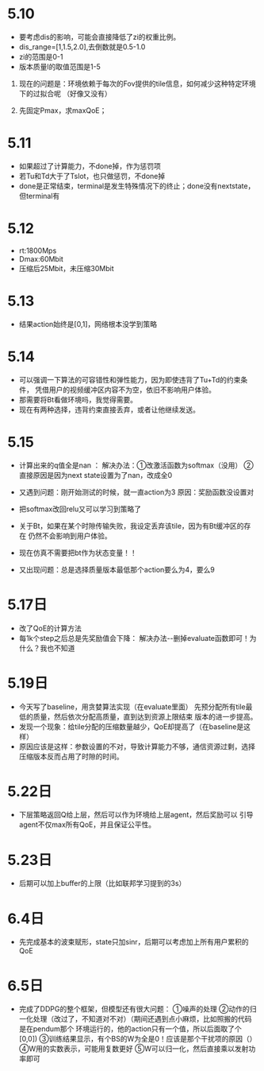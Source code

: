 # 5.10
- 要考虑dis的影响，可能会直接降低了zi的权重比例。
- dis_range=[1,1.5,2.0],去倒数就是0.5-1.0
- zi的范围是0-1
- 版本质量l的取值范围是1-5

1. 现在的问题是：环境依赖于每次的Fov提供的tile信息，如何减少这种特定环境下的过拟合呢
（好像又没有）

2. 先固定Pmax，求maxQoE；

# 5.11
- 如果超过了计算能力，不done掉，作为惩罚项
- 若Tu和Td大于了Tslot，也只做惩罚，不done掉
- done是正常结束，terminal是发生特殊情况下的终止；done没有nextstate，但terminal有

# 5.12
- rt:1800Mps
- Dmax:60Mbit
- 压缩后25Mbit，未压缩30Mbit

# 5.13
- 结果action始终是[0,1]，网络根本没学到策略

# 5.14
- 可以强调一下算法的可容错性和弹性能力，因为即使违背了Tu+Td的约束条件，
凭借用户的视频缓冲区内容不为空，依旧不影响用户体验。
- 那需要将Bt看做环境吗，我觉得需要。
- 现在有两种选择，违背约束直接丢弃，或者让他继续发送。

# 5.15
- 计算出来的q值全是nan ：
解决办法：①改激活函数为softmax（没用）
②直接原因是因为next state设置为了nan，改成全0

- 又遇到问题：刚开始测试的时候，就一直action为3
原因：奖励函数没设置对

- 把softmax改回relu又可以学习到策略了

- 关于Bt，如果在某个时隙传输失败，我设定丢弃该tile，因为有Bt缓冲区的存在
仍然不会影响到用户体验。

- 现在仿真不需要把bt作为状态变量！！

- 又出现问题：总是选择质量版本最低那个action要么为4，要么9

# 5.17日
- 改了QoE的计算方法
- 每1k个step之后总是先奖励值会下降：
解决办法--删掉evaluate函数即可！为什么？我也不知道

# 5.19日
- 今天写了baseline，用贪婪算法实现（在evaluate里面）
先预分配所有tile最低的质量，然后依次分配高质量，直到达到资源上限结束
版本的进一步提高。
- 发现一个现象：给tile分配的压缩数量越少，QoE却提高了（在baseline是这样）
- 原因应该是这样：参数设置的不对，导致计算能力不够，通信资源过剩，选择压缩版本反而占用了时隙的时间。

# 5.22日
- 下层策略返回Q给上层，然后可以作为环境给上层agent，然后奖励可以
引导agent不仅max所有QoE，并且保证公平性。

# 5.23日
- 后期可以加上buffer的上限（比如联邦学习提到的3s）

# 6.4日
- 先完成基本的波束赋形，state只加sinr，后期可以考虑加上所有用户累积的QoE

# 6.5日
- 完成了DDPG的整个框架，但模型还有很大问题：
①噪声的处理
②动作的归一化处理（改过了，不知道对不对）（期间还遇到点小麻烦，比如照搬的代码是在pendum那个
环境运行的，他的action只有一个值，所以后面取了个[0,0])
③训练结果显示，有个BS的W为全是0！应该是那个干扰项的原因（）
④W用的实数表示，可能用复数更好
⑤W可以归一化，然后直接乘以发射功率即可
